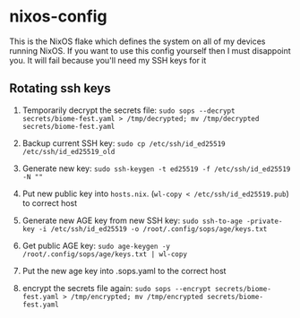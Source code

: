 # nixos-config

This is the NixOS flake which defines the system on all of my devices running NixOS. If you want to use this config yourself then I must disappoint you. It will fail because you'll need my SSH keys for it

## Rotating ssh keys

1. Temporarily decrypt the secrets file: `sudo sops --decrypt secrets/biome-fest.yaml > /tmp/decrypted; mv /tmp/decrypted secrets/biome-fest.yaml`

2. Backup current SSH key: `sudo cp /etc/ssh/id_ed25519 /etc/ssh/id_ed25519_old`

3. Generate new key: `sudo ssh-keygen -t ed25519 -f /etc/ssh/id_ed25519 -N ""`

4. Put new public key into `hosts.nix`. (`wl-copy < /etc/ssh/id_ed25519.pub`) to correct host

5. Generate new AGE key from new SSH key: `sudo ssh-to-age -private-key -i /etc/ssh/id_ed25519 -o /root/.config/sops/age/keys.txt`

6. Get public AGE key: `sudo age-keygen -y /root/.config/sops/age/keys.txt | wl-copy`

7. Put the new age key into .sops.yaml to the correct host

6. encrypt the secrets file again: `sudo sops --encrypt secrets/biome-fest.yaml > /tmp/encrypted; mv /tmp/encrypted secrets/biome-fest.yaml`